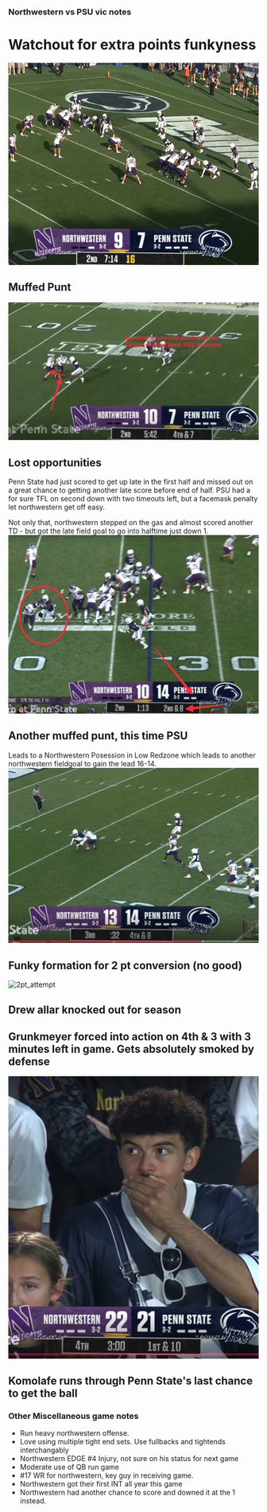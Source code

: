 ### Northwestern vs PSU vic notes

# Watchout for extra points funkyness
![extra point funky formation](./images/northwestern/extra_point_formation.jpeg)

## Muffed Punt
![Muffed punt](./images/northwestern/muffed_punt.jpeg)

## Lost opportunities
Penn State had just scored to get up late in the first half and missed out on a great chance to getting another late score before end of half. PSU had a for sure TFL on second down with two timeouts left, but a facemask penalty let northwestern get off easy.

Not only that, northwestern stepped on the gas and almost scored another TD - but got the late field goal to go into halftime just down 1.
![facemask](./images/northwestern/facemask_penalty.jpeg)

## Another muffed punt, this time PSU
Leads to a Northwestern Posession in Low Redzone which leads to another northwestern fieldgoal to gain the lead 16-14.
![muffed_punt_2](./images/northwestern/muffed_punt_2.jpeg)


## Funky formation for 2 pt conversion (no good)
![2pt_attempt](./images/northwestern/2pt_attempt.gif)

## Drew allar knocked out for season

## Grunkmeyer forced into action on 4th & 3 with 3 minutes left in game. Gets absolutely smoked by defense
![grunkmeyer_reaction](./images/northwestern/grunkmeyer_reaction.jpeg)


## Komolafe runs through Penn State's last chance to get the ball
<!-- Komolafe image expired - need to re-upload -->


### Other Miscellaneous game notes
* Run heavy northwestern offense. 
* Love using multiple tight end sets. Use fullbacks and tightends interchangably 
* Northwestern EDGE #4 Injury, not sure on his status for next game
* Moderate use of QB run game
* #17 WR for northwestern, key guy in receiving game.
* Northwestern got their first INT all year this game
* Northwestern had another chance to score and downed it at the 1 instead.